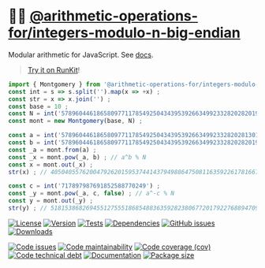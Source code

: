 :mermaid: [@arithmetic-operations-for/integers-modulo-n-big-endian](https://arithmetic-operations-for.github.io/integers-modulo-n-big-endian)
==

Modular arithmetic for JavaScript.
See [docs](https://arithmetic-operations-for.github.io/integers-modulo-n-big-endian/index.html).

> [Try it on RunKit](https://runkit.com/aureooms/js-modular-arithmetic-big-endian)!

```js
import { Montgomery } from '@arithmetic-operations-for/integers-modulo-n-big-endian' ; 
const int = s => s.split('').map(x => +x) ;
const str = x => x.join('') ;
const base = 10 ;
const N = int('57896044618658097711785492504343953926634992332820282019728792003956564819949') ;
const mont = new Montgomery(base, N) ;

const a = int('57896044618658097711785492504343953926634992332820281301830804312103976049700') ;
const b = int('57896044618658097711785492504343953926634992332820282019728792003955491078125') ;
const _a = mont.from(a) ;
const _x = mont.pow(_a, b) ; // a^b % N
const x = mont.out(_x) ;
str(x) ; // 40504055762004792620159537441437949886475081163592261781667958256380085618313

const c = int('717897987691852588770249') ;
const _y = mont.pow(_a, c, false) ; // a^-c % N
const y = mont.out(_y) ;
str(y) ; // 51815386826945512755518685488363592823806772017922768894709047770322605499358
```

[![License](https://img.shields.io/github/license/arithmetic-operations-for/integers-modulo-n-big-endian.svg)](https://raw.githubusercontent.com/arithmetic-operations-for/integers-modulo-n-big-endian/main/LICENSE)
[![Version](https://img.shields.io/npm/v/@arithmetic-operations-for/integers-modulo-n-big-endian.svg)](https://www.npmjs.org/package/@arithmetic-operations-for/integers-modulo-n-big-endian)
[![Tests](https://img.shields.io/github/actions/workflow/status/arithmetic-operations-for/integers-modulo-n-big-endian/ci.yml?branch=main&event=push&label=tests)](https://github.com/arithmetic-operations-for/integers-modulo-n-big-endian/actions/workflows/ci.yml?query=branch:main)
[![Dependencies](https://img.shields.io/librariesio/github/arithmetic-operations-for/integers-modulo-n-big-endian.svg)](https://github.com/arithmetic-operations-for/integers-modulo-n-big-endian/network/dependencies)
[![GitHub issues](https://img.shields.io/github/issues/arithmetic-operations-for/integers-modulo-n-big-endian.svg)](https://github.com/arithmetic-operations-for/integers-modulo-n-big-endian/issues)
[![Downloads](https://img.shields.io/npm/dm/@arithmetic-operations-for/integers-modulo-n-big-endian.svg)](https://www.npmjs.org/package/@arithmetic-operations-for/integers-modulo-n-big-endian)

[![Code issues](https://img.shields.io/codeclimate/issues/arithmetic-operations-for/integers-modulo-n-big-endian.svg)](https://codeclimate.com/github/arithmetic-operations-for/integers-modulo-n-big-endian/issues)
[![Code maintainability](https://img.shields.io/codeclimate/maintainability/arithmetic-operations-for/integers-modulo-n-big-endian.svg)](https://codeclimate.com/github/arithmetic-operations-for/integers-modulo-n-big-endian/trends/churn)
[![Code coverage (cov)](https://img.shields.io/codecov/c/gh/arithmetic-operations-for/integers-modulo-n-big-endian/main.svg)](https://codecov.io/gh/arithmetic-operations-for/integers-modulo-n-big-endian)
[![Code technical debt](https://img.shields.io/codeclimate/tech-debt/arithmetic-operations-for/integers-modulo-n-big-endian.svg)](https://codeclimate.com/github/arithmetic-operations-for/integers-modulo-n-big-endian/trends/technical_debt)
[![Documentation](https://arithmetic-operations-for.github.io/integers-modulo-n-big-endian/badge.svg)](https://arithmetic-operations-for.github.io/integers-modulo-n-big-endian/source.html)
[![Package size](https://img.shields.io/bundlephobia/minzip/@arithmetic-operations-for/integers-modulo-n-big-endian)](https://bundlephobia.com/result?p=@arithmetic-operations-for/integers-modulo-n-big-endian)
